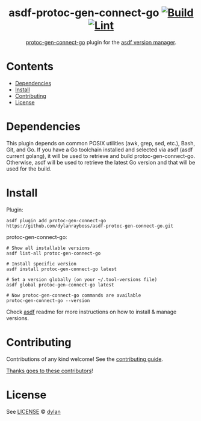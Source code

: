 <div align="center">

# asdf-protoc-gen-connect-go [![Build](https://github.com/dylanrayboss/asdf-protoc-gen-connect-go/actions/workflows/build.yml/badge.svg)](https://github.com/dylanrayboss/asdf-protoc-gen-connect-go/actions/workflows/build.yml) [![Lint](https://github.com/dylanrayboss/asdf-protoc-gen-connect-go/actions/workflows/lint.yml/badge.svg)](https://github.com/dylanrayboss/asdf-protoc-gen-connect-go/actions/workflows/lint.yml)

[protoc-gen-connect-go](https://github.com/bufbuild/connect-go) plugin for the [asdf version manager](https://asdf-vm.com).

</div>

# Contents

- [Dependencies](#dependencies)
- [Install](#install)
- [Contributing](#contributing)
- [License](#license)

# Dependencies

This plugin depends on common POSIX utilities (awk, grep, sed, etc.), Bash, Git, and Go. If you have a Go toolchain installed and selected via asdf (asdf current golang), it will be used to retrieve and build protoc-gen-connect-go. Otherwise, asdf will be used to retrieve the latest Go version and that will be used for the build.

# Install

Plugin:

```shell
asdf plugin add protoc-gen-connect-go https://github.com/dylanrayboss/asdf-protoc-gen-connect-go.git
```

protoc-gen-connect-go:

```shell
# Show all installable versions
asdf list-all protoc-gen-connect-go

# Install specific version
asdf install protoc-gen-connect-go latest

# Set a version globally (on your ~/.tool-versions file)
asdf global protoc-gen-connect-go latest

# Now protoc-gen-connect-go commands are available
protoc-gen-connect-go --version
```

Check [asdf](https://github.com/asdf-vm/asdf) readme for more instructions on how to
install & manage versions.

# Contributing

Contributions of any kind welcome! See the [contributing guide](contributing.md).

[Thanks goes to these contributors](https://github.com/dylanrayboss/asdf-protoc-gen-connect-go/graphs/contributors)!

# License

See [LICENSE](LICENSE) © [dylan](https://github.com/dylanrayboss/)
